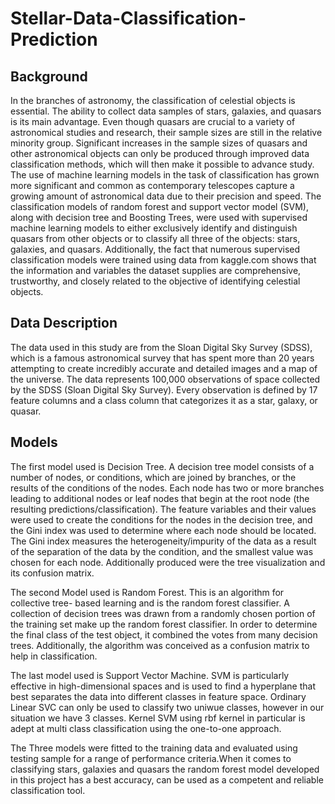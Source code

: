 # Stellar-Data-Classification-Prediction

## Background

In the branches of astronomy, the classification of celestial objects is essential. The ability to collect data samples of stars, galaxies, and quasars is its main advantage. Even though quasars are crucial to a variety of astronomical studies and research, their sample sizes are still in the relative minority group. Significant increases in the sample sizes of quasars and other astronomical objects can only be produced through improved data classification methods, which will then make it possible to advance study. The use of machine learning models in the task of classification has grown more significant and common as contemporary telescopes capture a growing amount of astronomical data due to their precision and speed. 
The classification models of random forest and support vector model (SVM), along with decision tree and Boosting Trees, were used with supervised machine learning models to either exclusively identify and distinguish quasars from other objects or to classify all three of the objects: stars, galaxies, and quasars. Additionally, the fact that numerous supervised classification models were trained using data from kaggle.com shows that the information and variables the dataset supplies are comprehensive, trustworthy, and closely related to the objective of identifying celestial objects. 
 
## Data Description

The data used in this study are from the Sloan Digital Sky Survey (SDSS), which is a famous astronomical survey that has spent more than 20 years attempting to create incredibly accurate and detailed images and a map of the universe. The data represents 100,000 observations of space collected by the SDSS (Sloan Digital Sky Survey). Every observation is defined by 17 feature columns and a class column that categorizes it as a star, galaxy, or quasar. 


## Models

The first model used is Decision Tree. A decision tree model consists of a number of nodes, or conditions, which are joined by branches, or the results of the conditions of the nodes. Each node has two or more branches leading to additional nodes or leaf nodes that begin at the root node (the resulting predictions/classification). The feature variables and their values were used to create the conditions for the nodes in the decision tree, and the Gini index was used to determine where each node should be located. The Gini index measures the heterogeneity/impurity of the data as a result of the separation of the data by the condition, and the smallest value was chosen for each node. Additionally produced were the tree visualization and its confusion matrix. 

The second Model used is Random Forest. This is an algorithm for collective tree- based learning and is the random forest classifier. A collection of decision trees was drawn from a randomly chosen portion of the training set make up the random forest classifier. In order to determine the final class of the test object, it combined the votes from many decision trees. Additionally, the algorithm was conceived as a confusion matrix to help in classification. 

The last model used is Support Vector Machine. SVM is particularly effective in high-dimensional spaces and is used to find a hyperplane that best separates the data into different classes in feature space. Ordinary Linear SVC can only be used to classify two uniwue classes, however in our situation we have 3 classes. Kernel SVM using rbf kernel in particular is adept at multi class classification using the one-to-one approach.



The Three models were fitted to the training data and evaluated using testing sample for a range of performance criteria.When it comes to classifying stars, galaxies and quasars the random forest model developed in this project has a best accuracy, can be used as a competent and reliable classification tool.


